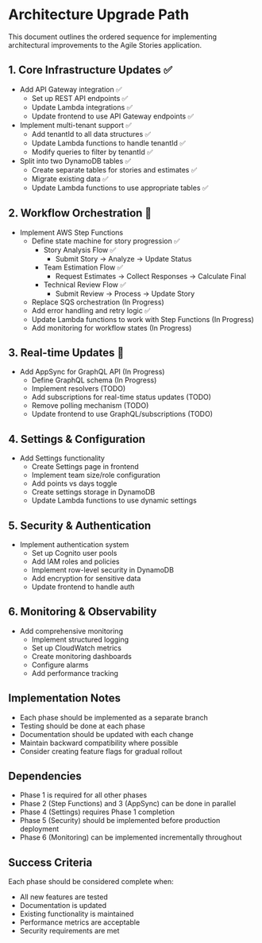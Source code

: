 # Architecture Upgrade Path

This document outlines the ordered sequence for implementing architectural improvements to the Agile Stories application.

## 1. Core Infrastructure Updates ✅
- Add API Gateway integration ✅
  - Set up REST API endpoints ✅
  - Update Lambda integrations ✅
  - Update frontend to use API Gateway endpoints ✅
- Implement multi-tenant support ✅
  - Add tenantId to all data structures ✅
  - Update Lambda functions to handle tenantId ✅
  - Modify queries to filter by tenantId ✅
- Split into two DynamoDB tables ✅
  - Create separate tables for stories and estimates ✅
  - Migrate existing data ✅
  - Update Lambda functions to use appropriate tables ✅

## 2. Workflow Orchestration 🔄
- Implement AWS Step Functions
  - Define state machine for story progression ✅
    - Story Analysis Flow ✅
      - Submit Story → Analyze → Update Status
    - Team Estimation Flow ✅
      - Request Estimates → Collect Responses → Calculate Final
    - Technical Review Flow ✅
      - Submit Review → Process → Update Story
  - Replace SQS orchestration (In Progress)
  - Add error handling and retry logic ✅
  - Update Lambda functions to work with Step Functions (In Progress)
  - Add monitoring for workflow states (In Progress)

## 3. Real-time Updates 🔄
- Add AppSync for GraphQL API (In Progress)
  - Define GraphQL schema (In Progress)
  - Implement resolvers (TODO)
  - Add subscriptions for real-time status updates (TODO)
  - Remove polling mechanism (TODO)
  - Update frontend to use GraphQL/subscriptions (TODO)

## 4. Settings & Configuration
- Add Settings functionality
  - Create Settings page in frontend
  - Implement team size/role configuration
  - Add points vs days toggle
  - Create settings storage in DynamoDB
  - Update Lambda functions to use dynamic settings

## 5. Security & Authentication
- Implement authentication system
  - Set up Cognito user pools
  - Add IAM roles and policies
  - Implement row-level security in DynamoDB
  - Add encryption for sensitive data
  - Update frontend to handle auth

## 6. Monitoring & Observability
- Add comprehensive monitoring
  - Implement structured logging
  - Set up CloudWatch metrics
  - Create monitoring dashboards
  - Configure alarms
  - Add performance tracking

## Implementation Notes
- Each phase should be implemented as a separate branch
- Testing should be done at each phase
- Documentation should be updated with each change
- Maintain backward compatibility where possible
- Consider creating feature flags for gradual rollout

## Dependencies
- Phase 1 is required for all other phases
- Phase 2 (Step Functions) and 3 (AppSync) can be done in parallel
- Phase 4 (Settings) requires Phase 1 completion
- Phase 5 (Security) should be implemented before production deployment
- Phase 6 (Monitoring) can be implemented incrementally throughout

## Success Criteria
Each phase should be considered complete when:
- All new features are tested
- Documentation is updated
- Existing functionality is maintained
- Performance metrics are acceptable
- Security requirements are met 